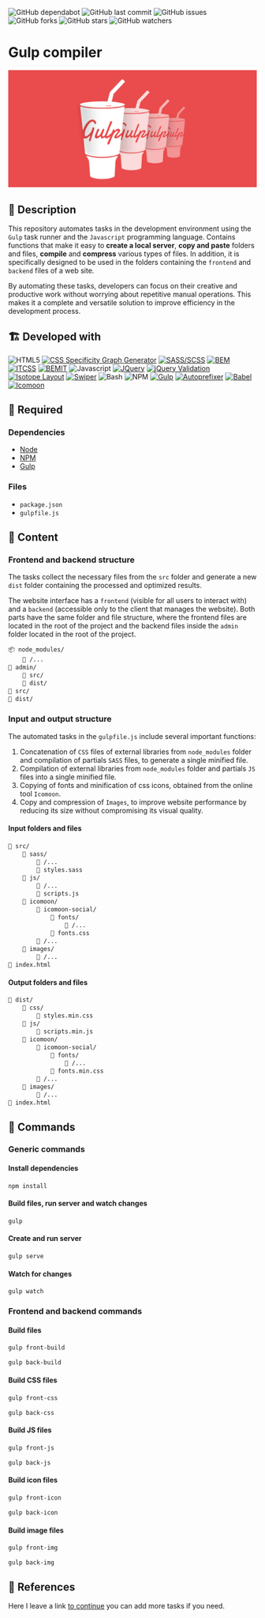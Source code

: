 ![GitHub dependabot](https://img.shields.io/badge/dependabot-enabled-025e8c?logo=Dependabot)
![GitHub last commit](https://img.shields.io/github/last-commit/beatrizsmerino/gulp-compiler)
![GitHub issues](https://img.shields.io/github/issues/beatrizsmerino/gulp-compiler)
![GitHub forks](https://img.shields.io/github/forks/beatrizsmerino/gulp-compiler)
![GitHub stars](https://img.shields.io/github/stars/beatrizsmerino/gulp-compiler)
![GitHub watchers](https://img.shields.io/github/watchers/beatrizsmerino/gulp-compiler)

# Gulp compiler

![Image of Gulp Compiler](README/images/gulp-logo.png)

## 🎯 Description

This repository automates tasks in the development environment using the `Gulp` task runner and the `Javascript` programming language. Contains functions that make it easy to **create a local server**, **copy and paste** folders and files, **compile** and **compress** various types of files. In addition, it is specifically designed to be used in the folders containing the `frontend` and `backend` files of a web site.

By automating these tasks, developers can focus on their creative and productive work without worrying about repetitive manual operations. This makes it a complete and versatile solution to improve efficiency in the development process.

## 🏗️ Developed with

![HTML5](https://img.shields.io/badge/-HTML5-E34F26?style=for-the-badge&logo=html5&logoColor=white)
[![CSS Specificity Graph Generator](https://img.shields.io/badge/-Css3-2173F6?style=for-the-badge&logo=css3&logoColor=white)](https://jonassebastianohlsson.com/specificity-graph/)
[![SASS/SCSS](https://img.shields.io/badge/-SASS/SCSS-CC6699?style=for-the-badge&logo=sass&logoColor=white)](https://sass-lang.com/)
[![BEM](https://img.shields.io/badge/-BEM-000000?style=for-the-badge&logo=bem&logoColor=white)](https://en.bem.info/methodology/)
[![ITCSS](https://img.shields.io/badge/-ITCSS-ff2c59?style=for-the-badge)](https://www.xfive.co/blog/itcss-scalable-maintainable-css-architecture/#tips-on-using-itcss)
[![BEMIT](https://img.shields.io/badge/-BEMIT-c84747?style=for-the-badge)](https://csswizardry.com/2015/08/bemit-taking-the-bem-naming-convention-a-step-further/)
![Javascript](https://img.shields.io/badge/-Javascript-F7DF1E?style=for-the-badge&logo=javascript&logoColor=black)
[![JQuery](https://img.shields.io/badge/-JQuery-183353?style=for-the-badge&logo=JQuery&logoColor=white)](https://jquery.com/)
[![jQuery Validation](https://img.shields.io/badge/-jQuery%20Validation-bb002b?style=for-the-badge&logo=jquery&logoColor=white)](https://jqueryvalidation.org/)
[![Isotope Layout](https://img.shields.io/badge/isotope%20layout-ffbb44?style=for-the-badge)](https://isotope.metafizzy.co/)
[![Swiper](https://img.shields.io/badge/swiper-6332F6?style=for-the-badge&logo=swiper&logoColor=white)](https://swiperjs.com/get-started)
![Bash](https://img.shields.io/badge/Bash-3D4648?style=for-the-badge&logo=gnu-bash&logoColor=white)
![NPM](https://img.shields.io/badge/-NPM-CB3837?style=for-the-badge&logo=npm&logoColor=white)
[![Gulp](https://img.shields.io/badge/-Gulp-D34A47?style=for-the-badge&logo=gulp&logoColor=white)](https://gulpjs.com)
[![Autoprefixer](https://img.shields.io/badge/-Autoprefixer-FF9900?style=for-the-badge&logo=autoprefixer&logoColor=white)](https://www.npmjs.com/package/autoprefixer)
[![Babel](https://img.shields.io/badge/-babel-F9DC3E?style=for-the-badge&logo=babel&logoColor=000000)](https://babeljs.io/)
[![Icomoon](https://img.shields.io/badge/-Icomoon-02A8F3?style=for-the-badge&logo=icomoon&logoColor=white)](https://icomoon.io/app/#/select)

## 🔑 Required

### Dependencies

- [Node](https://nodejs.org/es/)
- [NPM](https://docs.npmjs.com/)
- [Gulp](https://gulpjs.com/)

### Files

- `package.json`
- `gulpfile.js`

## 🧩 Content

### Frontend and backend structure

The tasks collect the necessary files from the `src` folder and generate a new `dist` folder containing the processed and optimized results.

The website interface has a `frontend` (visible for all users to interact with) and a `backend` (accessible only to the client that manages the website). Both parts have the same folder and file structure, where the frontend files are located in the root of the project and the backend files inside the `admin` folder located in the root of the project.

```shell
📦 node_modules/
    📂 /...
📁 admin/
    📁 src/
    📁 dist/
📁 src/
📁 dist/
```

### Input and output structure

The automated tasks in the `gulpfile.js` include several important functions:

1. Concatenation of `CSS` files of external libraries from `node_modules` folder and compilation of partials `SASS` files, to generate a single minified file.
2. Compilation of external libraries from `node_modules` folder and partials `JS` files into a single minified file.
3. Copying of fonts and minification of css icons, obtained from the online tool `Icomoon`.
4. Copy and compression of `Images`, to improve website performance by reducing its size without compromising its visual quality.

#### Input folders and files

```shell
📁 src/
    📁 sass/
        📂 /...
        📄 styles.sass
    📁 js/
        📂 /...
        📄 scripts.js
    📁 icomoon/
        📁 icomoon-social/
            📁 fonts/
                📂 /...
            📄 fonts.css
        📂 /...
    📁 images/
        📂 /...
📄 index.html
```

#### Output folders and files

```shell
📁 dist/
    📁 css/
        📄 styles.min.css
    📁 js/
        📄 scripts.min.js
    📁 icomoon/
        📁 icomoon-social/
            📁 fonts/
                📂 /...
            📄 fonts.min.css
        📂 /...
    📁 images/
        📂 /...
📄 index.html
```

## 🚀 Commands

### Generic commands

#### Install dependencies

```shell
npm install
```

#### Build files, run server and watch changes

```shell
gulp
```

#### Create and run server

```shell
gulp serve
```

#### Watch for changes

```shell
gulp watch
```

### Frontend and backend commands

#### Build files

```shell
gulp front-build
```

```shell
gulp back-build
```

#### Build CSS files

```shell
gulp front-css
```

```shell
gulp back-css
```

#### Build JS files

```shell
gulp front-js
```

```shell
gulp back-js
```

#### Build icon files

```shell
gulp front-icon
```

```shell
gulp back-icon
```

#### Build image files

```shell
gulp front-img
```

```shell
gulp back-img
```

## 🔗 References

Here I leave a link [to continue](https://gulpjs.com/docs/en/getting-started/quick-start) you can add more tasks if you need.
